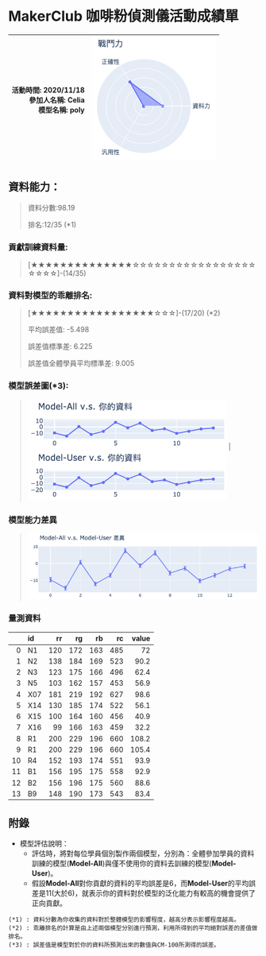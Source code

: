 # MakerClub 咖啡粉偵測儀活動成績單 
| 活動時間: 2020/11/18<br>參加人名稱: **Celia**<br>模型名稱: **poly** | ![](000.png) |
|-----:|-------------:|
## 資料能力：
> 資料分數:98.19
>
> 排名:12/35 (*1)
### 貢獻訓練資料量:
> 	[★★★★★★★★★★★★★★☆☆☆☆☆☆☆☆☆☆☆☆☆☆☆☆☆☆☆☆☆]-(14/35)
### 資料對模型的乖離排名:
> 	[★★★★★★★★★★★★★★★★★☆☆☆]-(17/20) (*2)
>
> 	平均誤差值: -5.498
>
> 	誤差值標準差: 6.225
>
> 	誤差值全體學員平均標準差: 9.005
### 模型誤差圖(*3):
> ![001](001.png)	|![002](002.png)
### 模型能力差異
> ![003](003.png)
### 量測資料
|    | id   |   rr |   rg |   rb |   rc |   value |
|---:|:-----|-----:|-----:|-----:|-----:|--------:|
|  0 | N1   |  120 |  172 |  163 |  485 |    72   |
|  1 | N2   |  138 |  184 |  169 |  523 |    90.2 |
|  2 | N3   |  123 |  175 |  166 |  496 |    62.4 |
|  3 | N5   |  103 |  162 |  157 |  453 |    56.9 |
|  4 | X07  |  181 |  219 |  192 |  627 |    98.6 |
|  5 | X14  |  130 |  185 |  174 |  522 |    56.1 |
|  6 | X15  |  100 |  164 |  160 |  456 |    40.9 |
|  7 | X16  |   99 |  166 |  163 |  459 |    32.2 |
|  8 | R1   |  200 |  229 |  196 |  660 |   108.2 |
|  9 | R1   |  200 |  229 |  196 |  660 |   105.4 |
| 10 | R4   |  152 |  193 |  174 |  551 |    93.9 |
| 11 | B1   |  156 |  195 |  175 |  558 |    92.9 |
| 12 | B2   |  156 |  196 |  175 |  560 |    88.6 |
| 13 | B9   |  148 |  190 |  173 |  543 |    83.4 |
## 附錄
* 模型評估說明：
  - 評估時，將對每位學員個別製作兩個模型，分別為：全體參加學員的資料訓練的模型(**Model-All**)與僅不使用你的資料去訓練的模型(**Model-User**)。
  - 假設**Model-All**對你貢獻的資料的平均誤差是6，而**Model-User**的平均誤差是11(大於6)，就表示你的資料對於模型的泛化能力有較高的機會提供了正向貢獻。
```
(*1) : 資料分數為你收集的資料對於整體模型的影響程度，越高分表示影響程度越高。
(*2) : 乖離排名的計算是由上述兩個模型分別進行預測，利用所得到的平均絕對誤差的差值做排名。
(*3) : 誤差值是模型對於你的資料所預測出來的數值與CM-100所測得的誤差。
```
